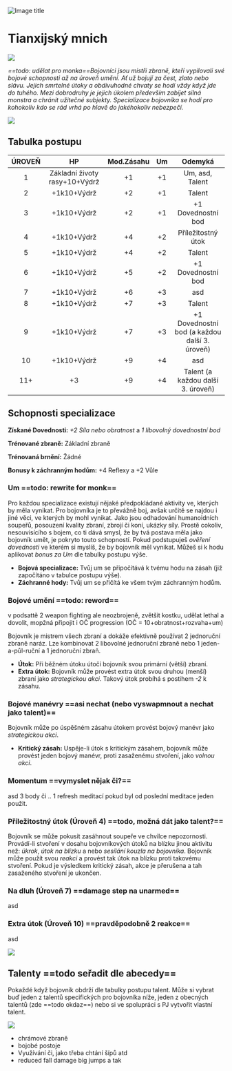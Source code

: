 ![Image title](/assets/OW/classes/Fighter.png)

# Tianxijský mnich

<img src="/assets/sep_line.png"/>

*==todo: udělat pro monka==Bojovníci jsou mistři zbraně, kteří vypilovali své bojové schopnosti až na úroveň umění. Ať už bojují za čest, zlato nebo slávu. Jejich smrtelné útoky a obdivuhodné chvaty se hodí vždy když jde do tuhého. Mezi dobrodruhy je jejich úkolem především zabíjet silná monstra a chránit užitečné subjekty. Specializace bojovníka se hodí pro kohokoliv kdo se rád vrhá po hlavě do jakéhokoliv nebezpečí.*

<img src="/assets/sep_line.png"/>

## Tabulka postupu

| ÚROVEŇ |              HP               | Mod.Zásahu |  Um  |                    Odemyká                    |
| :----: | :---------------------------: | :--------: | :--: | :-------------------------------------------: |
|   1    | Základní životy rasy+10+Výdrž |     +1     |  +1  |                Um, asd, Talent                |
|   2    |          +1k10+Výdrž          |     +2     |  +1  |                    Talent                     |
|   3    |          +1k10+Výdrž          |     +2     |  +1  |              +1 Dovednostní bod               |
|   4    |          +1k10+Výdrž          |     +4     |  +2  |              Příležitostný útok               |
|   5    |          +1k10+Výdrž          |     +4     |  +2  |                    Talent                     |
|   6    |          +1k10+Výdrž          |     +5     |  +2  |              +1 Dovednostní bod               |
|   7    |          +1k10+Výdrž          |     +6     |  +3  |                      asd                      |
|   8    |          +1k10+Výdrž          |     +7     |  +3  |                    Talent                     |
|   9    |          +1k10+Výdrž          |     +7     |  +3  | +1 Dovednostní bod (a každou další 3. úroveň) |
|   10   |          +1k10+Výdrž          |     +9     |  +4  |                      asd                      |
|  11+   |              +3               |     +9     |  +4  |       Talent (a každou další 3. úroveň)       |

## Schopnosti specializace

**Získané Dovednosti:** *+2 Síla nebo obratnost* a *1 libovolný dovednostní bod*

**Trénované zbraně:** Základní zbraně

**Trénovaná brnění:** Žádné

**Bonusy k záchranným hodům:** +4 Reflexy a +2 Vůle

### Um ==todo: rewrite for monk==

Pro každou specializace existují nějaké předpokládané aktivity ve, kterých by měla vynikat. Pro bojovníka je to převážně boj, avšak určitě se najdou i jiné věci, ve kterých by mohl vynikat. Jako jsou odhadování humanoidních soupeřů, posouzení kvality zbraní, zbrojí či koní, ukázky síly. Prostě cokoliv, nesouvisícího s bojem, co ti dává smysl, že by tvá postava měla jako bojovník umět, je pokryto touto schopností. Pokud podstupuješ *ověření dovednosti* ve kterém si myslíš, že by bojovník měl vynikat. Můžeš si k hodu aplikovat *bonus za Um* dle tabulky postupu výše.

- **Bojová specializace:** Tvůj um se připočítává k tvému hodu na zásah (již započítáno v tabulce postupu výše).
- **Záchranné hody:** Tvůj um se přičítá ke všem tvým záchranným hodům.

### Bojové umění ==todo: reword==

v podsattě 2 weapon fighting ale neozbrojeně, zvětšit kostku, udělat lethal a dovolit, mopžná připojit i OČ progression (OČ = 10+obratnost+rozvaha+um)

Bojovník je mistrem všech zbraní a dokáže efektivně používat 2 jednoruční zbraně naráz. Lze kombinovat 2 libovolné jednoruční zbraně nebo 1 jeden-a-půl-ruční a 1 jednoruční zbraň.

- **Útok:** Při běžném útoku útočí bojovník svou primární (větší) zbraní.
- **Extra útok:** Bojovník může provést extra útok svou druhou (menší) zbraní jako *strategickou akci*. Takový útok probíhá s postihem *-2* k zásahu.

### Bojové manévry ==asi nechat (nebo vyswapmnout a nechat jako talent)==

Bojovník může po úspěšném zásahu útokem provést bojový manévr jako *strategickou akci*.

- **Kritický zásah:** Uspěje-li útok s kritickým zásahem, bojovník může provést jeden bojový manévr, proti zasaženému stvoření, jako *volnou akci*.

### Momentum ==vymyslet nějak či?==

asd 3 body či .. 1 refresh meditací pokud byl od poslední meditace jeden použit.

### Příležitostný útok (Úroveň 4) ==todo, možná dát jako talent?==

Bojovník se může pokusit zasáhnout soupeře ve chvilce nepozornosti. Provádí-li stvoření v dosahu bojovníkových útoků na blízku jinou aktivitu než: *úkrok*, *útok na blízku* a nebo *sesílání kouzla na bojovníka*. Bojovník může použít svou *reakci* a provést tak útok na blízku proti takovému stvoření. Pokud je výsledkem kritický zásah, akce je přerušena a tah zasaženého stvoření je ukončen.

### Na dluh (Úroveň 7) ==damage step na unarmed==

asd

### Extra útok (Úroveň 10) ==pravděpodobně 2 reakce==

asd

<img src="/assets/sep_line.png"/>

## Talenty ==todo seřadit dle abecedy==

Pokaždé když bojovník obdrží dle tabulky postupu talent. Může si vybrat buď jeden z talentů specifických pro bojovníka níže, jeden z obecných talentů (zde ==todo okdaz==) nebo si ve spolupráci s PJ vytvořit vlastní talent.

<img src="/assets/sep_line.png"/>

- chrámové zbraně
- bojobé postoje
- Využívání či, jako třeba chtání šípů atd
- reduced fall damage big jumps a tak